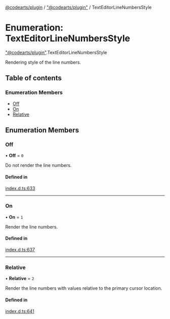 [@codearts/plugin](../README.md) / ["@codearts/plugin"](../modules/_codearts_plugin_.md) / TextEditorLineNumbersStyle

# Enumeration: TextEditorLineNumbersStyle

["@codearts/plugin"](../modules/_codearts_plugin_.md).TextEditorLineNumbersStyle

Rendering style of the line numbers.

## Table of contents

### Enumeration Members

- [Off](codearts_plugin_.TextEditorLineNumbersStyle.md#off)
- [On](codearts_plugin_.TextEditorLineNumbersStyle.md#on)
- [Relative](codearts_plugin_.TextEditorLineNumbersStyle.md#relative)

## Enumeration Members

### Off

• **Off** = ``0``

Do not render the line numbers.

#### Defined in

[index.d.ts:633](https://github.com/huaweicloud/cloudide-plugin-api/blob/03b481c/index.d.ts#L633)

___

### On

• **On** = ``1``

Render the line numbers.

#### Defined in

[index.d.ts:637](https://github.com/huaweicloud/cloudide-plugin-api/blob/03b481c/index.d.ts#L637)

___

### Relative

• **Relative** = ``2``

Render the line numbers with values relative to the primary cursor location.

#### Defined in

[index.d.ts:641](https://github.com/huaweicloud/cloudide-plugin-api/blob/03b481c/index.d.ts#L641)
